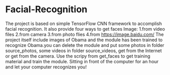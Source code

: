 # Facial-Recognition  
  The project is based on simple TensorFlow CNN framework to accomplish facial recognition. It also provide four ways to get faces Image:
  1.from video files
  2.from camera
  3.from photo flies
  4.from https://image.baidu.com/
  The project itself include images of Obama and the module has been trained to recognize Obama.you can delete the module and put some photos in folder source_photos, some videos in folder source_videos, get from the Internet or get from the camera.
  Use the scripy from get_faces to get training material and train the module.
  Sitting in front of the computer for an hour and let your computer recognizes you!
